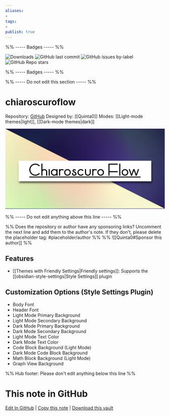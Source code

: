 ```yaml
---
aliases:
- 
tags: 
- 
publish: true
---
```


%% ----- Badges ----- %%

![Downloads](https://img.shields.io/badge/downloads-1465-573E7A?style=for-the-badge&logo=)
![GitHub last commit](https://img.shields.io/github/last-commit/Quinta0/chiaroscuroflow?color=573E7A&label=last%20update&logo=github&style=for-the-badge)
![GitHub issues by-label](https://img.shields.io/github/issues/Quinta0/chiaroscuroflow/help%20wanted?color=573E7A&logo=github&style=for-the-badge) 
![GitHub Repo stars](https://img.shields.io/github/stars/Quinta0/chiaroscuroflow?color=573E7A&logo=github&style=for-the-badge)

%% ----- Badges ----- %%

%% ----- Do not edit this section ----- %%

# chiaroscuroflow

Repository: [GitHub](https://github.com/Quinta0/chiaroscuroflow)
Designed by: [[Quinta0]]
Modes: [[Light-mode themes|light]], [[Dark-mode themes|dark]]



![screenshot](https://github.com/Quinta0/chiaroscuroflow/raw/HEAD/cover.png)

%% ----- Do not edit anything above this line ----- %% 

%% Does the repository or author have any sponsoring links? Uncomment the next line and add them to the author's note. If they don't, please delete the placeholder tag: #placeholder/author %%
%% ![[Quinta0#Sponsor this author]] %%


## Features

- [[Themes with Friendly Settings|Friendly settings]]: Supports the [[obsidian-style-settings|Style Settings]] plugin

## Customization Options (Style Settings Plugin) 
- Body Font
- Header Font
- Light Mode Primary Background
- Light Mode Secondary Background
- Dark Mode Primary Background
- Dark Mode Secondary Background
- Light Mode Text Color
- Dark Mode Text Color
- Code Block Background (Light Mode)
- Dark Mode Code Block Background
- Math Block Background (Light Mode)
- Graph View Background


%% Hub footer: Please don't edit anything below this line %%

# This note in GitHub

<span class="git-footer">[Edit In GitHub](https://github.dev/obsidian-community/obsidian-hub/blob/main/02%20-%20Community%20Expansions/02.05%20All%20Community%20Expansions/Themes/chiaroscuroflow.md "git-hub-edit-note") | [Copy this note](https://raw.githubusercontent.com/obsidian-community/obsidian-hub/main/02%20-%20Community%20Expansions/02.05%20All%20Community%20Expansions/Themes/chiaroscuroflow.md "git-hub-copy-note") | [Download this vault](https://github.com/obsidian-community/obsidian-hub/archive/refs/heads/main.zip "git-hub-download-vault") </span>
